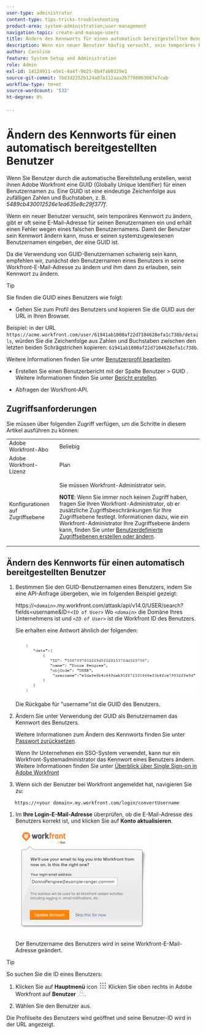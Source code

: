 ```yaml
---
user-type: administrator
content-type: tips-tricks-troubleshooting
product-area: system-administration;user-management
navigation-topic: create-and-manage-users
title: Ändern des Kennworts für einen automatisch bereitgestellten Benutzer
description: Wenn ein neuer Benutzer häufig versucht, sein temporäres Kennwort zu ändern, gibt er seine E-Mail-Adresse ein und erhält einen Fehler wegen eines falschen Benutzernamens. Sie müssen ihren systemzugewiesenen Benutzernamen eingeben, d. h. ihre Globally Unique Identifier (GUID). Da sich eine GUID nur schwer merken und verwenden lässt, empfehlen wir, den Benutzernamen eines neuen Benutzers in die Workfront-E-Mail-Adresse zu ändern und ihm dann zu erlauben, sein Passwort zu ändern.
author: Caroline
feature: System Setup and Administration
role: Admin
exl-id: 14124911-e5e1-4a4f-9b25-8b4fab0329e1
source-git-commit: 7bd3d2252b124a07a112aaa2b7798063087e7cab
workflow-type: tm+mt
source-wordcount: '532'
ht-degree: 0%

---
```


# Ändern des Kennworts für einen automatisch bereitgestellten Benutzer

Wenn Sie Benutzer durch die automatische Bereitstellung erstellen, weist ihnen Adobe Workfront eine GUID (Globally Unique Identifier) für einen Benutzernamen zu. Eine GUID ist eine eindeutige Zeichenfolge aus zufälligen Zahlen und Buchstaben, z. B. *5489cb430012526e1ea635e8c29f377f*.

Wenn ein neuer Benutzer versucht, sein temporäres Kennwort zu ändern, gibt er oft seine E-Mail-Adresse für seinen Benutzernamen ein und erhält einen Fehler wegen eines falschen Benutzernamens. Damit der Benutzer sein Kennwort ändern kann, muss er seinen systemzugewiesenen Benutzernamen eingeben, der eine GUID ist.

Da die Verwendung von GUID-Benutzernamen schwierig sein kann, empfehlen wir, zunächst den Benutzernamen eines Benutzers in seine Workfront-E-Mail-Adresse zu ändern und ihm dann zu erlauben, sein Kennwort zu ändern.

>[!TIP]
>
>Sie finden die GUID eines Benutzers wie folgt:
>
>* Gehen Sie zum Profil des Benutzers und kopieren Sie die GUID aus der URL in Ihren Browser.
>
>  Beispiel: in der URL `https://acme.workfront.com/user/61941ab1000af22d7104628efa1c738b/details`, würden Sie die Zeichenfolge aus Zahlen und Buchstaben zwischen den letzten beiden Schrägstrichen kopieren: `61941ab1000af22d7104628efa1c738b`.
>
>  Weitere Informationen finden Sie unter [Benutzerprofil bearbeiten](../../../administration-and-setup/add-users/create-and-manage-users/edit-a-users-profile.md).
>
>* Erstellen Sie einen Benutzerbericht mit der Spalte Benutzer > GUID . Weitere Informationen finden Sie unter [Bericht erstellen](../../../reports-and-dashboards/reports/creating-and-managing-reports/create-report.md).
>
>* Abfragen der Workfront-API.
>


## Zugriffsanforderungen

Sie müssen über folgenden Zugriff verfügen, um die Schritte in diesem Artikel ausführen zu können:

<table style="table-layout:auto"> 
 <col> 
 <col> 
 <tbody> 
  <tr> 
   <td role="rowheader">Adobe Workfront-Abo</td> 
   <td>Beliebig</td> 
  </tr> 
  <tr> 
   <td role="rowheader">Adobe Workfront-Lizenz</td> 
   <td>Plan</td> 
  </tr> 
  <tr> 
   <td role="rowheader">Konfigurationen auf Zugriffsebene</td> 
   <td> <p>Sie müssen Workfront-Administrator sein.</p> <p><b>NOTE</b>: Wenn Sie immer noch keinen Zugriff haben, fragen Sie Ihren Workfront-Administrator, ob er zusätzliche Zugriffsbeschränkungen für Ihre Zugriffsebene festlegt. Informationen dazu, wie ein Workfront-Administrator Ihre Zugriffsebene ändern kann, finden Sie unter <a href="../../../administration-and-setup/add-users/configure-and-grant-access/create-modify-access-levels.md" class="MCXref xref">Benutzerdefinierte Zugriffsebenen erstellen oder ändern</a>.</p> </td> 
  </tr> 
 </tbody> 
</table>

## Ändern des Kennworts für einen automatisch bereitgestellten Benutzer

1. Bestimmen Sie den GUID-Benutzernamen eines Benutzers, indem Sie eine API-Anfrage übergeben, wie im folgenden Beispiel gezeigt:

   https://`<domain>`.my.workfront.com/attask/api/v14.0/USER/search?fields=username&amp;ID=`<ID of User>` Wo *`<domain>`* die Domäne Ihres Unternehmens ist und *`<ID of User>`* ist die Workfront ID des Benutzers.

   Sie erhalten eine Antwort ähnlich der folgenden:

   ![](assets/get-guid.png)

   Die Rückgabe für &quot;username&quot;ist die GUID des Benutzers.

1. Ändern Sie unter Verwendung der GUID als Benutzernamen das Kennwort des Benutzers.

   Weitere Informationen zum Ändern des Kennworts finden Sie unter [Passwort zurücksetzen](../../../workfront-basics/manage-your-account-and-profile/managing-your-workfront-account/reset-your-password.md).

   Wenn Ihr Unternehmen ein SSO-System verwendet, kann nur ein Workfront-Systemadministrator das Kennwort eines Benutzers ändern. Weitere Informationen finden Sie unter [Überblick über Single Sign-on in Adobe Workfront](../../../administration-and-setup/add-users/single-sign-on/sso-in-workfront.md)

1. Wenn sich der Benutzer bei Workfront angemeldet hat, navigieren Sie zu:

```
   https://<your domain>.my.workfront.com/login/convertUsername
```

1. Im **Ihre Login-E-Mail-Adresse** überprüfen, ob die E-Mail-Adresse des Benutzers korrekt ist, und klicken Sie auf **Konto aktualisieren**.

   ![](assets/guidusername-350x272.png)

   Der Benutzername des Benutzers wird in seine Workfront-E-Mail-Adresse geändert.

>[!TIP]
>
>So suchen Sie die ID eines Benutzers:
>
>1. Klicken Sie auf **Hauptmenü** icon ![](assets/main-menu-icon.png) Klicken Sie oben rechts in Adobe Workfront auf **Benutzer** ![](assets/users-icon-in-main-menu.png).
>
>1. Wählen Sie den Benutzer aus.
>
>   Die Profilseite des Benutzers wird geöffnet und seine Benutzer-ID wird in der URL angezeigt.
